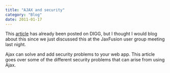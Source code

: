 ```yaml
---
title: "AJAX and security"
category: "Blog"
date: 2011-01-17
---
```



This [article](http://www.darknet.org.uk/2006/04/ajax-is-your-application-secure-enough/) has already been posted on DIGG, but I thought I would blog about this since we just discussed this at the JaxFusion user group meeting last night.

Ajax can solve and add security problems to your web app. This article goes over some of the different security problems that can arise from using Ajax.